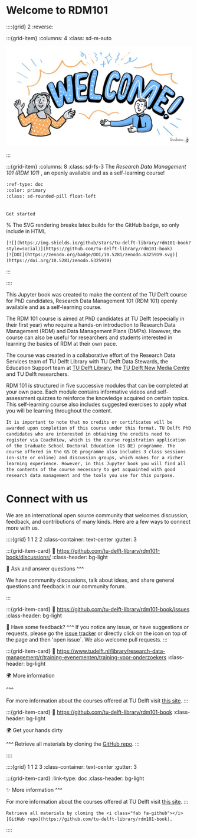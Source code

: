 # Welcome to RDM101


::::{grid} 2
:reverse:

:::{grid-item}
:columns: 4
:class: sd-m-auto

<img src="https://raw.githubusercontent.com/alan-turing-institute/the-turing-way/main/book/website/figures/banner-welcome.jpg"/>

:::

:::{grid-item}
:columns: 8
:class: sd-fs-3
The *Research Data Management 101 (RDM 101)* , an openly available and as a self-learning course!

```{button-ref} modules/module1
:ref-type: doc
:color: primary
:class: sd-rounded-pill float-left


Get started
```

% The SVG rendering breaks latex builds for the GitHub badge, so only include in HTML
```{only} html
[![](https://img.shields.io/github/stars/tu-delft-library/rdm101-book?style=social)](https://github.com/tu-delft-library/rdm101-book)
[![DOI](https://zenodo.org/badge/DOI/10.5281/zenodo.6325919.svg)](https://doi.org/10.5281/zenodo.6325919)
```

:::

::::

This Jupyter book was created to make the content of the TU Delft course for PhD candidates, Research Data Management 101 (RDM 101) openly available and as a self-learning course.

The RDM 101 course is aimed at PhD candidates at TU Delft (especially in their first year) who require a hands-on introduction to Research Data Management (RDM) and Data Management Plans (DMPs). However, the course can also be useful for researchers and students interested in learning the basics of RDM at their own pace.

The course was created in a collaborative effort of the Research Data Services team of TU Delft Library with TU Delft Data Stewards, the Education Support team at [TU Delft Library](https://www.tudelft.nl/library), the [TU Delft New Media Centre](https://newmediacentre.tudelft.nl/) and TU Delft researchers.

RDM 101 is structured in five successive modules that can be completed at your own pace. Each module contains informative videos and self-assessment quizzes to reinforce the knowledge acquired on certain topics. This self-learning course also includes suggested exercises to apply what you will be learning throughout the content.

`````{admonition} Important note for PhD candidates at TU Delft
It is important to note that no credits or certificates will be awarded upon completion of this course under this format. TU Delft PhD candidates who are interested in obtaining the credits need to register via CoachView, which is the course registration application of the Graduate School Doctoral Education (GS DE) programme. The course offered in the GS DE programme also includes 3 class sessions (on-site or online) and discussion groups, which makes for a richer learning experience. However, in this Jupyter book you will find all the contents of the course necessary to get acquainted with good research data management and the tools you use for this purpose.
`````

# Connect with us

We are an international open source community that welcomes discussion, feedback, and contributions of many kinds.
Here are a few ways to connect more with us.

::::{grid} 1 1 2 2
:class-container: text-center
:gutter: 3

:::{grid-item-card}
:link: https://github.com/tu-delft-library/rdm101-book/discussions/
:class-header: bg-light

💬 Ask and answer questions
^^^

We have community discussions, talk about ideas, and share general questions and feedback in our community forum.

:::

:::{grid-item-card}
:link: https://github.com/tu-delft-library/rdm101-book/issues
:class-header: bg-light

🙌 Have some feedback?
^^^
If you notice any issue, or have suggestions or requests, please go the
<i class="fab fa-github"></i> [issue tracker](https://github.com/tu-delft-library/rdm101-book/issues) or directly click on the  <i class="fab fa-github"></i> icon on top of the page and then 'open issue`. We also welcome pull requests.
:::

:::{grid-item-card}
:link: https://www.tudelft.nl/library/research-data-management/r/training-evenementen/training-voor-onderzoekers
:class-header: bg-light

🌍 More information

^^^

For more information about the courses offered at TU Delft visit [this site](https://www.tudelft.nl/library/research-data-management/r/training-evenementen/training-voor-onderzoekers). 
:::

:::{grid-item-card}
:link: https://github.com/tu-delft-library/rdm101-book
:class-header: bg-light

🌍 Get your hands dirty

^^^
Retrieve all materials by cloning the <i class="fab fa-github"></i> [GitHub repo](https://github.com/tu-delft-library/rdm101-book).
:::

::::




::::{grid} 1 1 2 3
:class-container: text-center
:gutter: 3

:::{grid-item-card}
:link-type: doc
:class-header: bg-light

✨ More information
^^^

For more information about the courses offered at TU Delft visit [this site](https://www.tudelft.nl/library/research-data-management/r/training-evenementen/training-voor-onderzoekers). 
:::


```{admonition} Get your hands dirty
Retrieve all materials by cloning the <i class="fab fa-github"></i> [GitHub repo](https://github.com/tu-delft-library/rdm101-book).
```

::::
